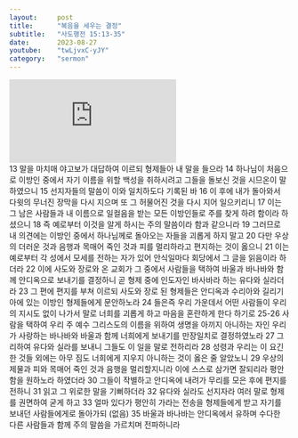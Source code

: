 ```yaml
---
layout:     post
title:      "복음을 세우는 결정"
subtitle:	"사도행전 15:13-35"
date:       2023-08-27
youtube:    "twLjvxC-yJY"
category:   "sermon"
---
```


<div class="youtube">
    <iframe src="https://www.youtube.com/embed/twLjvxC-yJY" title="YouTube video player" frameborder="0" allow="accelerometer; autoplay; clipboard-write; encrypted-media; gyroscope; picture-in-picture; web-share" allowfullscreen></iframe>
</div>
13 말을 마치매 야고보가 대답하여 이르되 형제들아 내 말을 들으라
14 하나님이 처음으로 이방인 중에서 자기 이름을 위할 백성을 취하시려고 그들을 돌보신 것을 시므온이 말하였으니
15 선지자들의 말씀이 이와 일치하도다 기록된 바  
16 이 후에 내가 돌아와서 다윗의 무너진 장막을 다시 지으며 또 그 허물어진 것을 다시 지어 일으키리니
17 이는 그 남은 사람들과 내 이름으로 일컬음을 받는 모든 이방인들로 주를 찾게 하려 함이라 하셨으니
18 즉 예로부터 이것을 알게 하시는 주의 말씀이라 함과 같으니라
19 그러므로 내 의견에는 이방인 중에서 하나님께로 돌아오는 자들을 괴롭게 하지 말고
20 다만 우상의 더러운 것과 음행과 목매어 죽인 것과 피를 멀리하라고 편지하는 것이 옳으니  
21 이는 예로부터 각 성에서 모세를 전하는 자가 있어 안식일마다 회당에서 그 글을 읽음이라 하더라
22 이에 사도와 장로와 온 교회가 그 중에서 사람들을 택하여 바울과 바나바와 함께 안디옥으로 보내기를 결정하니 곧 형제 중에 인도자인 바사바라 하는 유다와 실라더라
23 그 편에 편지를 부쳐 이르되 사도와 장로 된 형제들은 안디옥과 수리아와 길리기아에 있는 이방인 형제들에게 문안하노라
24 들은즉 우리 가운데서 어떤 사람들이 우리의 지시도 없이 나가서 말로 너희를 괴롭게 하고 마음을 혼란하게 한다 하기로
25-26 사람을 택하여 우리 주 예수 그리스도의 이름을 위하여 생명을 아끼지 아니하는 자인 우리가 사랑하는 바나바와 바울과 함께 너희에게 보내기를 만장일치로 결정하였노라
27 그리하여 유다와 실라를 보내니 그들도 이 일을 말로 전하리라
28 성령과 우리는 이 요긴한 것들 외에는 아무 짐도 너희에게 지우지 아니하는 것이 옳은 줄 알았노니
29 우상의 제물과 피와 목매어 죽인 것과 음행을 멀리할지니라 이에 스스로 삼가면 잘되리라 평안함을 원하노라 하였더라
30 그들이 작별하고 안디옥에 내려가 무리를 모은 후에 편지를 전하니  
31 읽고 그 위로한 말을 기뻐하더라
32 유다와 실라도 선지자라 여러 말로 형제를 권면하여 굳게 하고
33 얼마 있다가 평안히 가라는 전송을 형제들에게 받고 자기를 보내던 사람들에게로 돌아가되
(없음)
35 바울과 바나바는 안디옥에서 유하며 수다한 다른 사람들과 함께 주의 말씀을 가르치며 전파하니라